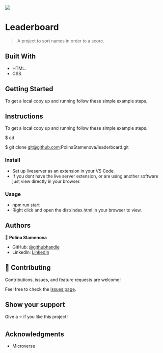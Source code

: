 ![](https://img.shields.io/badge/myapp-blueviolet)

# Leaderboard

> A project to sort names in order to a score.

## Built With

- HTML.
- CSS.

## Getting Started

To get a local copy up and running follow these simple example steps.

## Instructions

To get a local copy up and running follow these simple example steps.

$ cd <folder>

$ git clone git@github.com:PolinaStamenova/leaderboard.git

### Install

- Set up liveserver as an extension in your VS Code.
- If you dont have the live server extension, or are using another software just view directly in your browser.

### Usage

- npm run start
- Right click and open the dist/index.html in your browser to view.

## Authors

👤 **Polina Stamenova**

- GitHub: [@githubhandle](https://github.com/PolinaStamenova)
- LinkedIn: [LinkedIn](https://www.linkedin.com/in/polina-stamenova-a60766112/)

## 🤝 Contributing

Contributions, issues, and feature requests are welcome!

Feel free to check the [issues page](https://github.com/PolinaStamenova/leaderboard/issues).

## Show your support

Give a ⭐️ if you like this project!

## Acknowledgments

- Microverse
